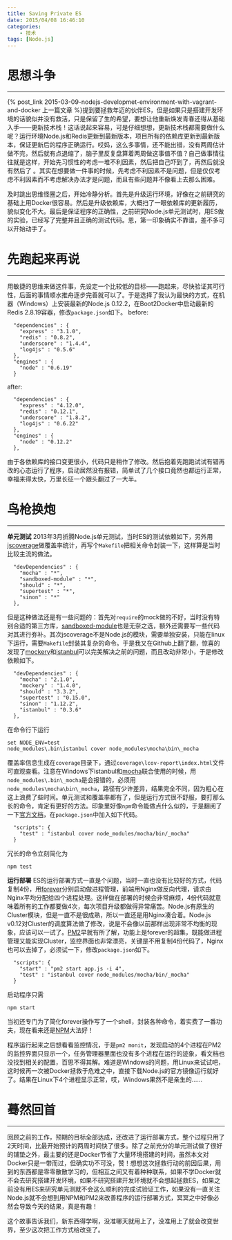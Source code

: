 ```yaml
---
title: Saving Private ES
date: 2015/04/08 16:46:10
categories:
    - 技术
tags: [Node.js]
---
```


# 思想斗争
---
{% post_link 2015-03-09-nodejs-developmet-environment-with-vagrant-and-docker 上一篇文章 %}提到要拯救年迈的伙伴ES，但是如果只是搭建开发环境的话貌似并没有救活，只是保留了生的希望，要想让他重新焕发青春还得从基础入手——更新技术栈！这话说起来容易，可是仔细想想，更新技术栈都需要做什么呢？运行环境Node.js和Redis更新到最新版本，项目所有的依赖库更新到最新版本，保证更新后的程序正确运行。哎妈，这么多事情，还不能出错，没有两周估计做不完，然后就有点退缩了，脑子里反复盘算着两周做这事值不值？自己做事情往往就是这样，开始先习惯性的考虑一堆不利因素，然后把自己吓到了，再然后就没有然后了 。其实在想要做一件事的时候，先考虑不利因素不是问题，但是仅仅考虑不利因素而不考虑解决办法才是问题，而且有些问题并不像看上去那么困难。

及时跳出思维怪圈之后，开始冷静分析。首先是升级运行环境，好像在之前研究的基础上用Docker很容易。然后是升级依赖库，大概扫了一眼依赖库的更新履历，貌似变化不大。最后是保证程序的正确性，之前研究Node.js单元测试时，用ES做的实验，已经写了完整并且正确的测试代码。恩，第一印象确实不靠谱，差不多可以开始动手了。

# 先跑起来再说
---
用敏捷的思维来做这件事，先设定一个比较低的目标——跑起来，尽快验证其可行性，后面的事情顺水推舟逐步完善就可以了。于是选择了我认为最快的方式，在机器（Windows）上安装最新的Node.js 0.12.2，在Boot2Docker中启动最新的Redis 2.8.19容器，修改`package.json`如下。
before:
```
  "dependencies" : {
    "express" : "3.1.0",
    "redis" : "0.8.2",
    "underscore" : "1.4.4",
    "log4js" : "0.5.6"
  },
  "engines" : {
    "node" : "0.6.19"
  }
```
after:
```
  "dependencies" : {
    "express" : "4.12.0",
    "redis" : "0.12.1",
    "underscore" : "1.8.2",
    "log4js" : "0.6.22"
  },
  "engines" : {
    "node" : "0.12.2"
  },
```
由于各依赖库的接口变更很小，代码只是稍作了修改。然后抱着先跑跑试试有错再改的心态运行了程序，启动居然没有报错，简单试了几个接口竟然也都运行正常，幸福来得太快，万里长征一个跟头翻过了一大半。

# 鸟枪换炮
---
**单元测试**
2013年3月折腾Node.js单元测试，当时ES的测试依赖如下，另外用[jscoverage](https://github.com/tj/node-jscoverage)做覆盖率统计，再写个`Makefile`把相关命令封装一下，这样算是当时比较主流的做法。
```
  "devDependencies" : {
    "mocha" : "*",
    "sandboxed-module" : "*",
    "should" : "*",
    "supertest" : "*",
    "sinon" : "*"
  },
```
但是这种做法还是有一些问题的：首先对`require`的mock做的不好，当时没有特别合适的第三方库，[sandboxed-module](https://github.com/felixge/node-sandboxed-module)也是无奈之选，额外还需要写一些代码对其进行弥补。其次jscoverage不是Node.js的模块，需要单独安装，只能在linux下运行，需要`Makefile`封装其复杂的命令。于是我又在Github上翻了翻，惊喜的发现了[mockery](https://github.com/mfncooper/mockery)和[istanbul](https://github.com/gotwarlost/istanbul)可以完美解决之前的问题，而且改动非常小，于是修改依赖如下。
```
  "devDependencies" : {
    "mocha" : "2.1.0",
    "mockery" : "1.4.0",
    "should" : "3.3.2",
    "supertest" : "0.15.0",
    "sinon" : "1.12.2",
    "istanbul" : "0.3.6"
  },
```
在命令行下运行
```
set NODE_ENV=test
node_modules\.bin\istanbul cover node_modules\mocha\bin\_mocha
```
覆盖率信息生成在`coverage`目录下，通过`coverage\lcov-report\index.html`文件可直观查看。注意在Windows下istanbul和[mocha](https://github.com/mochajs/mocha)联合使用的时候，用`node_modules\.bin\_mocha`是会报错的，必须用`node_modules\mocha\bin\_mocha`，路径有少许差异，结果完全不同，因为粗心在这上浪费了些时间。单元测试和覆盖率都有了，但是运行方式很不舒服，要打那么长的命令，肯定有更好的方法。印象里好像`npm`命令能做点什么似的，于是翻阅了一下[官方文档](https://docs.npmjs.com/misc/scripts)，在`package.json`中加入如下代码。
```
  "scripts": {
    "test" : "istanbul cover node_modules/mocha/bin/_mocha"
  }
```
冗长的命令立刻简化为
```
npm test
```

**运行部署**
ES的运行部署方式一直是个问题，当时一直也没有比较好的方式，代码复制4份，用[forever](https://github.com/foreverjs/forever)分别启动做进程管理，前端用Nginx做反向代理，请求由Nginx平均分配给四个进程处理。这样做在部署的时候会非常麻烦，4份代码就意味着所有的工作都要做4次，每次项目升级都做得异常痛苦。Node.js有原生的Cluster模块，但是一直不是很成熟，所以一直还是用Nginx凑合着。Node.js v0.12对Cluster的调度算法做了修改，说是不会像以前那样出现非常不均衡的现象，应该可以一试了。[PM2](https://github.com/Unitech/PM2)早就有所了解，功能上是forever的超集，既能做进程管理又能实现Cluster，监控界面也非常漂亮，关键是不用复制4份代码了，Nginx也可以去掉了，必须试一下，修改`package.json`如下。
```
  "scripts": {
    "start" : "pm2 start app.js -i 4",
    "test" : "istanbul cover node_modules/mocha/bin/_mocha"
  }
```
启动程序只需
```
npm start
```
当初还专门为了简化forever操作写了一个shell，封装各种命令，着实费了一番功夫，现在看来还是[NPM](https://www.npmjs.com/)大法好！

程序运行起来之后想看看监控情况，于是`pm2 monit`，发现启动的4个进程在PM2的监控界面只显示一个，任务管理器里面也没有多个进程在运行的迹象，看文档也没找到相关的配置，百思不得其解。难道是Windows的问题，用Linux来试试吧，这时候再一次被Docker拯救于危难之中，直接下载Node.js的官方镜像运行就好了。结果在Linux下4个进程显示正常，哎，Windows果然不是亲生的……

# 蓦然回首
---
回顾之前的工作，预期的目标全部达成，还改进了运行部署方式，整个过程只用了2天时间，比最开始预计的两周时间快了很多。除了之前充分的单元测试做了很好的铺垫之外，最主要的还是Docker节省了大量环境搭建的时间，虽然本文对Docker只是一带而过，但确实功不可没，赞！想想这次拯救行动的前因后果，用到的东西都是零零散散学习的，但相互之间又有着种种联系，如果不学Docker就不会去研究搭建开发环境，如果不研究搭建开发环境就不会想起拯救ES，如果之前没有用ES来研究单元测就不会这么顺利的完成试验证工作，如果没有一直关注Node.js就不会想到用NPM和PM2来改善程序的运行部署方式，冥冥之中好像必然会导致今天的结果，真是有趣！

这个故事告诉我们，新东西得学啊，没准哪天就用上了，没准用上了就会改变世界，至少这次把工作方式给改变了。
